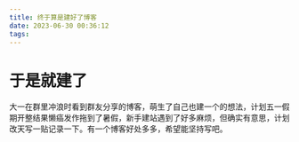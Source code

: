```yaml
---
title: 终于算是建好了博客
date: 2023-06-30 00:36:12
tags:
---
```


# 于是就建了

大一在群里冲浪时看到群友分享的博客，萌生了自己也建一个的想法，计划五一假期开整结果懒癌发作拖到了暑假，新手建站遇到了好多麻烦，但确实有意思，计划改天写一贴记录一下。有一个博客好处多多，希望能坚持写吧。

